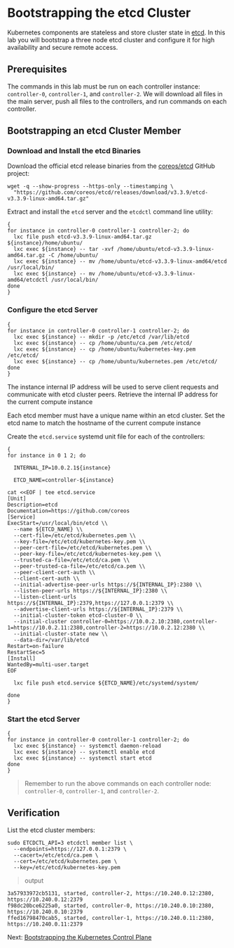 # Bootstrapping the etcd Cluster

Kubernetes components are stateless and store cluster state in [etcd](https://github.com/coreos/etcd). In this lab you will bootstrap a three node etcd cluster and configure it for high availability and secure remote access.

## Prerequisites

The commands in this lab must be run on each controller instance: `controller-0`, `controller-1`, and `controller-2`. 
We will download all files in the main server, push all files to the controllers, and run commands on each controller.

## Bootstrapping an etcd Cluster Member

### Download and Install the etcd Binaries

Download the official etcd release binaries from the [coreos/etcd](https://github.com/coreos/etcd) GitHub project:

```
wget -q --show-progress --https-only --timestamping \
  "https://github.com/coreos/etcd/releases/download/v3.3.9/etcd-v3.3.9-linux-amd64.tar.gz"
```

Extract and install the `etcd` server and the `etcdctl` command line utility:

```
{
for instance in controller-0 controller-1 controller-2; do
  lxc file push etcd-v3.3.9-linux-amd64.tar.gz ${instance}/home/ubuntu/
  lxc exec ${instance} -- tar -xvf /home/ubuntu/etcd-v3.3.9-linux-amd64.tar.gz -C /home/ubuntu/ 
  lxc exec ${instance} -- mv /home/ubuntu/etcd-v3.3.9-linux-amd64/etcd /usr/local/bin/
  lxc exec ${instance} -- mv /home/ubuntu/etcd-v3.3.9-linux-amd64/etcdctl /usr/local/bin/
done  
}
```

### Configure the etcd Server

```
{
for instance in controller-0 controller-1 controller-2; do  
  lxc exec ${instance} -- mkdir -p /etc/etcd /var/lib/etcd
  lxc exec ${instance} -- cp /home/ubuntu/ca.pem /etc/etcd/ 
  lxc exec ${instance} -- cp /home/ubuntu/kubernetes-key.pem /etc/etcd/ 
  lxc exec ${instance} -- cp /home/ubuntu/kubernetes.pem /etc/etcd/   
done  
}
```

The instance internal IP address will be used to serve client requests and communicate with etcd cluster peers. Retrieve the internal IP address for the current compute instance

Each etcd member must have a unique name within an etcd cluster. Set the etcd name to match the hostname of the current compute instance

Create the `etcd.service` systemd unit file for each of the controllers:

```
{
for instance in 0 1 2; do
  
  INTERNAL_IP=10.0.2.1${instance}
  
  ETCD_NAME=controller-${instance}
  
cat <<EOF | tee etcd.service
[Unit]
Description=etcd
Documentation=https://github.com/coreos
[Service]
ExecStart=/usr/local/bin/etcd \\
  --name ${ETCD_NAME} \\
  --cert-file=/etc/etcd/kubernetes.pem \\
  --key-file=/etc/etcd/kubernetes-key.pem \\
  --peer-cert-file=/etc/etcd/kubernetes.pem \\
  --peer-key-file=/etc/etcd/kubernetes-key.pem \\
  --trusted-ca-file=/etc/etcd/ca.pem \\
  --peer-trusted-ca-file=/etc/etcd/ca.pem \\
  --peer-client-cert-auth \\
  --client-cert-auth \\
  --initial-advertise-peer-urls https://${INTERNAL_IP}:2380 \\
  --listen-peer-urls https://${INTERNAL_IP}:2380 \\
  --listen-client-urls https://${INTERNAL_IP}:2379,https://127.0.0.1:2379 \\
  --advertise-client-urls https://${INTERNAL_IP}:2379 \\
  --initial-cluster-token etcd-cluster-0 \\
  --initial-cluster controller-0=https://10.0.2.10:2380,controller-1=https://10.0.2.11:2380,controller-2=https://10.0.2.12:2380 \\
  --initial-cluster-state new \\
  --data-dir=/var/lib/etcd
Restart=on-failure
RestartSec=5
[Install]
WantedBy=multi-user.target
EOF

  lxc file push etcd.service ${ETCD_NAME}/etc/systemd/system/
  
done
}
```

### Start the etcd Server

```
{
for instance in controller-0 controller-1 controller-2; do  
  lxc exec ${instance} -- systemctl daemon-reload
  lxc exec ${instance} -- systemctl enable etcd
  lxc exec ${instance} -- systemctl start etcd
done
}
```

> Remember to run the above commands on each controller node: `controller-0`, `controller-1`, and `controller-2`.

## Verification

List the etcd cluster members:

```
sudo ETCDCTL_API=3 etcdctl member list \
  --endpoints=https://127.0.0.1:2379 \
  --cacert=/etc/etcd/ca.pem \
  --cert=/etc/etcd/kubernetes.pem \
  --key=/etc/etcd/kubernetes-key.pem
```

> output

```
3a57933972cb5131, started, controller-2, https://10.240.0.12:2380, https://10.240.0.12:2379
f98dc20bce6225a0, started, controller-0, https://10.240.0.10:2380, https://10.240.0.10:2379
ffed16798470cab5, started, controller-1, https://10.240.0.11:2380, https://10.240.0.11:2379
```

Next: [Bootstrapping the Kubernetes Control Plane](08-bootstrapping-kubernetes-controllers.md)
